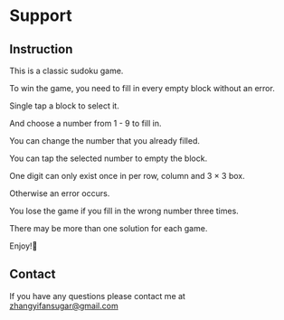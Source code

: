 # Support
## Instruction
This is a classic sudoku game.

To win the game, you need to fill in every empty block without an error.

Single tap a block to select it.

And choose a number from 1 - 9 to fill in.

You can change the number that you already filled.

You can tap the selected number to empty the block.

One digit can only exist once in per row, column and 3 × 3 box.

Otherwise an error occurs.

You lose the game if you fill in the wrong number three times.

There may be more than one solution for each game.

Enjoy!🤪
## Contact
If you have any questions please contact me at zhangyifansugar@gmail.com

